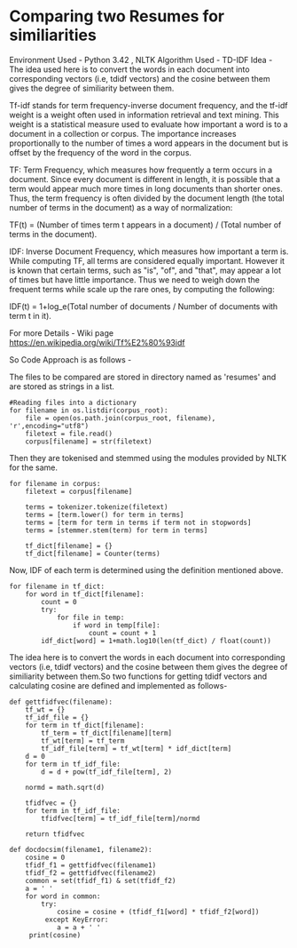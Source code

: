 # Comparing two Resumes for similiarities

Environment Used - Python 3.42 , NLTK
Algorithm Used - TD-IDF 
Idea - The idea used here is to convert the words in each document into corresponding vectors (i.e, tdidf vectors) and the cosine between them gives the degree of similiarity between them.

Tf-idf stands for term frequency-inverse document frequency, and the tf-idf weight is a weight often used in information retrieval and text mining. This weight is a statistical measure used to evaluate how important a word is to a document in a collection or corpus. The importance increases proportionally to the number of times a word appears in the document but is offset by the frequency of the word in the corpus. 

TF: Term Frequency, which measures how frequently a term occurs in a document. Since every document is different in length, it is possible that a term would appear much more times in long documents than shorter ones. Thus, the term frequency is often divided by the document length (the total number of terms in the document) as a way of normalization: 

TF(t) = (Number of times term t appears in a document) / (Total number of terms in the document).

IDF: Inverse Document Frequency, which measures how important a term is. While computing TF, all terms are considered equally important. However it is known that certain terms, such as "is", "of", and "that", may appear a lot of times but have little importance. Thus we need to weigh down the frequent terms while scale up the rare ones, by computing the following: 

IDF(t) = 1+log_e(Total number of documents / Number of documents with term t in it).

For more Details - Wiki page https://en.wikipedia.org/wiki/Tf%E2%80%93idf

So Code Approach is as follows - 

The files to be compared are stored in directory named as 'resumes' and are stored as strings in a list.
```
#Reading files into a dictionary 
for filename in os.listdir(corpus_root):
    file = open(os.path.join(corpus_root, filename), 'r',encoding="utf8")
    filetext = file.read()
    corpus[filename] = str(filetext)
```
Then they are tokenised and stemmed using the modules provided by NLTK for the same.
```
for filename in corpus:
    filetext = corpus[filename]
    
    terms = tokenizer.tokenize(filetext)
    terms = [term.lower() for term in terms]
    terms = [term for term in terms if term not in stopwords] 
    terms = [stemmer.stem(term) for term in terms]

    tf_dict[filename] = {}    
    tf_dict[filename] = Counter(terms)
```
Now, IDF of each term is determined using the definition mentioned above.
```
for filename in tf_dict:
    for word in tf_dict[filename]:
        count = 0
        try:
            for file in temp:
                if word in temp[file]:
                    count = count + 1 
        idf_dict[word] = 1+math.log10(len(tf_dict) / float(count))
```
The idea here is to convert the words in each document into corresponding vectors (i.e, tdidf vectors) and the cosine between them gives the degree of similiarity between them.So two functions for getting tdidf vectors and calculating cosine are defined and implemented as follows-
```
def gettfidfvec(filename):
    tf_wt = {}
    tf_idf_file = {}
    for term in tf_dict[filename]:
        tf_term = tf_dict[filename][term]
        tf_wt[term] = tf_term
        tf_idf_file[term] = tf_wt[term] * idf_dict[term]       
    d = 0
    for term in tf_idf_file:
        d = d + pow(tf_idf_file[term], 2)
   
    normd = math.sqrt(d)
        
    tfidfvec = {}
    for term in tf_idf_file:
        tfidfvec[term] = tf_idf_file[term]/normd 
          
    return tfidfvec
    
def docdocsim(filename1, filename2):
    cosine = 0
    tfidf_f1 = gettfidfvec(filename1)
    tfidf_f2 = gettfidfvec(filename2)
    common = set(tfidf_f1) & set(tfidf_f2)
    a = ' '
    for word in common:
        try:
            cosine = cosine + (tfidf_f1[word] * tfidf_f2[word])
         except KeyError:
            a = a + ' '
     print(cosine)

```
